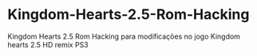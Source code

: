 # Kingdom-Hearts-2.5-Rom-Hacking
Kingdom Hearts 2.5 Rom Hacking para modificações no jogo Kingdom hearts 2.5 HD remix PS3
